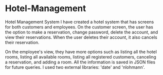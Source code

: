 # Hotel-Management
Hotel Management System
I have created a hotel system that has screens for both customers and employees. On the customer screen, the user has the option to make a reservation, 
change password, delete the account, and view their reservations. When the user deletes their account, it also cancels their reservation.

On the employee's view, they have more options such as listing all the hotel rooms, listing all available rooms, listing all registered customers, 
canceling a reservation, and adding a room. All the information is saved in JSON files for future queries. I used two external libraries: 'date' and 'nlohmann'.
